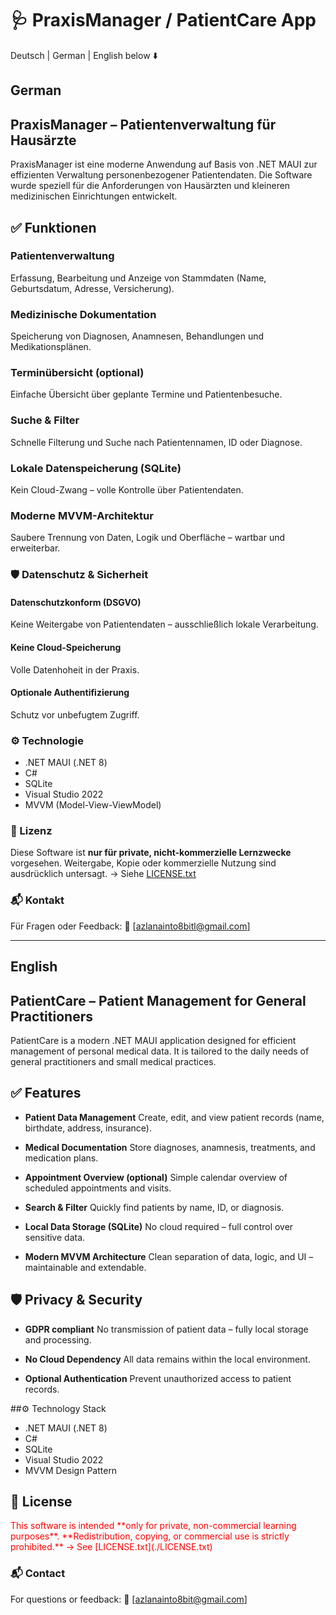 
# 🩺 PraxisManager / PatientCare App

Deutsch | German | English below ⬇️

## German  
## PraxisManager – Patientenverwaltung für Hausärzte

PraxisManager ist eine moderne Anwendung auf Basis von .NET MAUI zur effizienten Verwaltung personenbezogener Patientendaten. 
Die Software wurde speziell für die Anforderungen von Hausärzten und kleineren medizinischen Einrichtungen entwickelt.

## ✅ Funktionen

### Patientenverwaltung
  Erfassung, Bearbeitung und Anzeige von Stammdaten (Name, Geburtsdatum, Adresse, Versicherung).
  
### Medizinische Dokumentation
  Speicherung von Diagnosen, Anamnesen, Behandlungen und Medikationsplänen.

### Terminübersicht (optional)
  Einfache Übersicht über geplante Termine und Patientenbesuche.

### Suche & Filter
  Schnelle Filterung und Suche nach Patientennamen, ID oder Diagnose.

### Lokale Datenspeicherung (SQLite)
  Kein Cloud-Zwang – volle Kontrolle über Patientendaten.

### Moderne MVVM-Architektur
  Saubere Trennung von Daten, Logik und Oberfläche – wartbar und erweiterbar.


### 🛡️ Datenschutz & Sicherheit

#### Datenschutzkonform (DSGVO)
  Keine Weitergabe von Patientendaten – ausschließlich lokale Verarbeitung.

#### Keine Cloud-Speicherung
  Volle Datenhoheit in der Praxis.

#### Optionale Authentifizierung
  Schutz vor unbefugtem Zugriff.


### ⚙️ Technologie

* .NET MAUI (.NET 8)
* C#
* SQLite
* Visual Studio 2022
* MVVM (Model-View-ViewModel)


### 📝 Lizenz

Diese Software ist **nur für private, nicht-kommerzielle Lernzwecke** vorgesehen.
Weitergabe, Kopie oder kommerzielle Nutzung sind ausdrücklich untersagt.
→ Siehe [LICENSE.txt](./LICENSE.txt)


### 📬 Kontakt

Für Fragen oder Feedback:
📧 \[[azlanainto8bitl@gmail.com](mailto:azlanainto8bit@gmail.com)]

---

## English
## PatientCare – Patient Management for General Practitioners

PatientCare is a modern .NET MAUI application designed for efficient management of personal medical data.
It is tailored to the daily needs of general practitioners and small medical practices.


 ## ✅ Features

* **Patient Data Management**
  Create, edit, and view patient records (name, birthdate, address, insurance).

* **Medical Documentation**
  Store diagnoses, anamnesis, treatments, and medication plans.

* **Appointment Overview (optional)**
  Simple calendar overview of scheduled appointments and visits.

* **Search & Filter**
  Quickly find patients by name, ID, or diagnosis.

* **Local Data Storage (SQLite)**
  No cloud required – full control over sensitive data.

* **Modern MVVM Architecture**
  Clean separation of data, logic, and UI – maintainable and extendable.


## 🛡️ Privacy & Security

* **GDPR compliant**
  No transmission of patient data – fully local storage and processing.

* **No Cloud Dependency**
  All data remains within the local environment.

* **Optional Authentication**
  Prevent unauthorized access to patient records.


 ##⚙️ Technology Stack

* .NET MAUI (.NET 8)
* C#
* SQLite
* Visual Studio 2022
* MVVM Design Pattern

## 📝 License
<span style="color: red;">
This software is intended **only for private, non-commercial learning purposes**.
**Redistribution, copying, or commercial use is strictly prohibited.**
→ See [LICENSE.txt](./LICENSE.txt)
</span>

### 📬 Contact

For questions or feedback:
📧 \[[azlanainto8bit@gmail.com](mailto:azlanainto8bit@gmail.com)]


